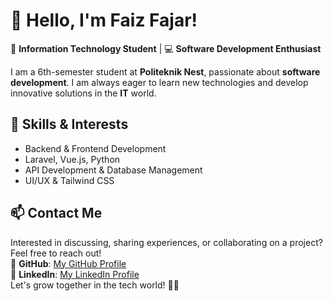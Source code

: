  # 👋 Hello, I'm Faiz Fajar!  

🚀 **Information Technology Student** | 💻 **Software Development Enthusiast**  

I am a 6th-semester student at **Politeknik Nest**, passionate about **software development**. I am always eager to learn new technologies and develop innovative solutions in the **IT** world.  

## 🔧 Skills & Interests  
- Backend & Frontend Development  
- Laravel, Vue.js, Python  
- API Development & Database Management  
- UI/UX & Tailwind CSS  

## 📫 Contact Me  
Interested in discussing, sharing experiences, or collaborating on a project? Feel free to reach out!  
📌 **GitHub**: <a href="https://github.com/Fxf28">My GitHub Profile</a>  
📌 **LinkedIn**: <a href="https://linkedin.com/in/faiz-fajar-93134923b/">My LinkedIn Profile</a>  
Let's grow together in the tech world! 🚀✨
